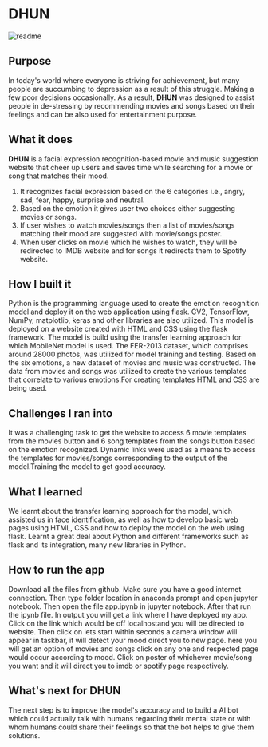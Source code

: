 # DHUN	
 ![readme](https://user-images.githubusercontent.com/99139073/170812522-6e74eb4b-3bf9-48cc-8156-e02b96946576.jpeg)

## Purpose
In today's world where everyone is striving for achievement, but many people are succumbing to depression as a result of this struggle. Making a few poor decisions occasionally. As a result, **DHUN** was designed to assist people in de-stressing by recommending movies and songs based on their feelings and can be also used for entertainment purpose.

## What it does
**DHUN** is a facial expression recognition-based movie and music suggestion website that cheer up users and saves time while searching for a movie or song that matches their mood.
1. It recognizes facial expression based on the 6 categories i.e., angry, sad, fear, happy, surprise and neutral.
2. Based on the emotion it gives user two choices  either suggesting movies or songs.
3. If user wishes to watch movies/songs then a list of movies/songs matching their mood are suggested with movie/songs poster.
4. When user clicks on movie which he wishes to watch, they will be redirected to IMDB website and for songs it redirects them to Spotify website.

## How I built it
Python is the programming language used to create the emotion recognition model and deploy it on the web application using flask. CV2, TensorFlow, NumPy, matplotlib, keras and other libraries are also utilized. This model is deployed on a website created with HTML and CSS using the flask framework. The model is build using the transfer learning approach for which MobileNet model is used. The FER-2013 dataset, which comprises around 28000 photos, was utilized for model training and testing.  Based on the six emotions, a new dataset of movies and music was constructed. The data from movies and songs was utilized to create the various templates that correlate to various emotions.For creating templates HTML and CSS are being used.

## Challenges I ran into
 It was a challenging task to get the website to access 6 movie templates from the movies button and 6 song templates from the songs button based on the emotion recognized. Dynamic links were used as a means to access the templates for movies/songs corresponding to the output of the model.Training the model to get good accuracy.

## What I learned
We learnt about the transfer learning approach for the model, which assisted us in face identification, as well as how to develop basic web pages using HTML, CSS and how to deploy the model on the web using flask. Learnt a great deal about Python and different frameworks such as flask and its integration, many new libraries in Python. 

## How to run the app
Download all the files from github. Make sure you have a good internet connection. Then type folder location in anaconda prompt and open jupyter notebook. Then open the file app.ipynb in jupyter notebook. After that run the ipynb file. In output you will get a link where I have deployed my app. Click on the link which would be off localhostand you will be directed to website. Then click on lets start within seconds  a camera window will appear in taskbar, it will detect your mood direct you to new page. here you will get an option of movies and songs click on any one and respected page would occur according to mood. Click on poster of whichever movie/song you want and it will direct you to imdb or spotify page respectively.

## What's next for **DHUN**
The next step is to improve the model's accuracy and to build a AI bot which could actually talk with humans regarding their mental state or with whom humans could share their feelings so that the bot helps to give them solutions.
